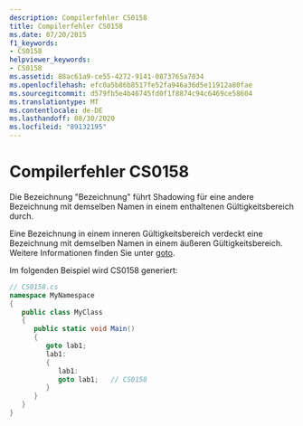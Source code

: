 ```yaml
---
description: Compilerfehler CS0158
title: Compilerfehler CS0158
ms.date: 07/20/2015
f1_keywords:
- CS0158
helpviewer_keywords:
- CS0158
ms.assetid: 88ac61a9-ce55-4272-9141-0873765a7034
ms.openlocfilehash: efc0a5b86b8517fe52fa946a36d5e11912a80fae
ms.sourcegitcommit: d579fb5e4b46745fd0f1f8874c94c6469ce58604
ms.translationtype: MT
ms.contentlocale: de-DE
ms.lasthandoff: 08/30/2020
ms.locfileid: "89132195"
---
```

# <a name="compiler-error-cs0158"></a>Compilerfehler CS0158
Die Bezeichnung "Bezeichnung" führt Shadowing für eine andere Bezeichnung mit demselben Namen in einem enthaltenen Gültigkeitsbereich durch.  
  
 Eine Bezeichnung in einem inneren Gültigkeitsbereich verdeckt eine Bezeichnung mit demselben Namen in einem äußeren Gültigkeitsbereich. Weitere Informationen finden Sie unter [goto](../language-reference/keywords/goto.md).  
  
 Im folgenden Beispiel wird CS0158 generiert:  
  
```csharp  
// CS0158.cs  
namespace MyNamespace  
{  
   public class MyClass  
   {  
      public static void Main()  
      {  
         goto lab1;  
         lab1:  
         {  
            lab1:  
            goto lab1;   // CS0158  
         }  
      }  
   }  
}  
```
